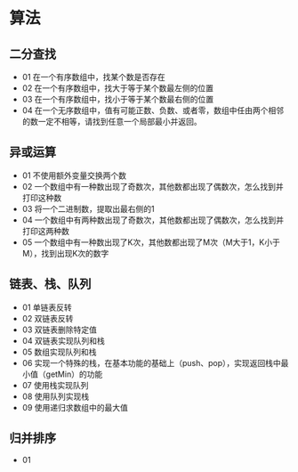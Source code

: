 # 算法

## 二分查找

* 01 在一个有序数组中，找某个数是否存在
* 02 在一个有序数组中，找大于等于某个数最左侧的位置
* 03 在一个有序数组中，找小于等于某个数最右侧的位置
* 04 在一个无序数组中，值有可能正数、负数、或者零，数组中任由两个相邻的数一定不相等，请找到任意一个局部最小并返回。

## 异或运算

* 01 不使用额外变量交换两个数
* 02 一个数组中有一种数出现了奇数次，其他数都出现了偶数次，怎么找到并打印这种数
* 03 将一个二进制数，提取出最右侧的1
* 04 一个数组中有两种数出现了奇数次，其他数都出现了偶数次，怎么找到并打印这两种数
* 05 一个数组中有一种数出现了K次，其他数都出现了M次（M大于1，K小于M），找到出现K次的数字

## 链表、栈、队列

* 01 单链表反转
* 02 双链表反转
* 03 双链表删除特定值
* 04 双链表实现队列和栈
* 05 数组实现队列和栈
* 06 实现一个特殊的栈，在基本功能的基础上（push、pop），实现返回栈中最小值（getMin）的功能
* 07 使用栈实现队列
* 08 使用队列实现栈
* 09 使用递归求数组中的最大值

## 归并排序

* 01 